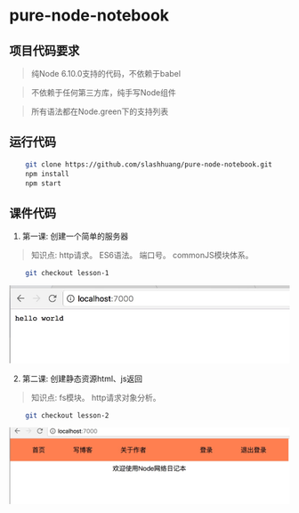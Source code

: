 # pure-node-notebook

## 项目代码要求

> 纯Node 6.10.0支持的代码，不依赖于babel

> 不依赖于任何第三方库，纯手写Node组件

> 所有语法都在Node.green下的支持列表

## 运行代码

```bash
	git clone https://github.com/slashhuang/pure-node-notebook.git
	npm install 
	npm start
```


## 课件代码

1. 第一课: 创建一个简单的服务器

> 知识点: http请求。 ES6语法。 端口号。 commonJS模块体系。

```bash
	git checkout lesson-1
```
![效果展示](./lesson-demo/lesson1.png)

2. 第二课: 创建静态资源html、js返回

> 知识点: fs模块。 http请求对象分析。

```bash
	git checkout lesson-2
```
![效果展示](./lesson-demo/lesson2.png)